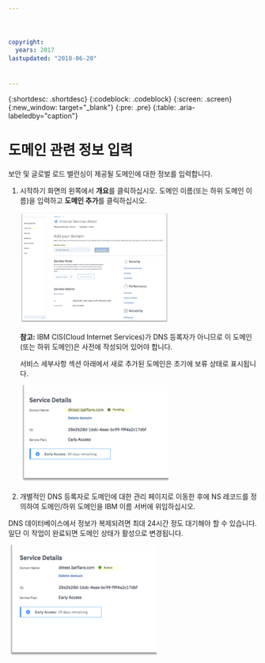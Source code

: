 ```yaml
---



copyright:
  years: 2017
lastupdated: "2018-06-20"


---
```


{:shortdesc: .shortdesc}
{:codeblock: .codeblock}
{:screen: .screen}
{:new_window: target="_blank"}
{:pre: .pre}
{:table: .aria-labeledby="caption"}

# 도메인 관련 정보 입력
보안 및 글로벌 로드 밸런싱이 제공될 도메인에 대한 정보를 입력합니다. 

1. 시작하기 화면의 왼쪽에서 **개요**를 클릭하십시오. 도메인 이름(또는 하위 도메인 이름)을 입력하고 **도메인 추가**를 클릭하십시오.  
    
    <img src="images/Reliability3.png" alt="그림" style="width: 300px;"/>
    
    **참고:** IBM CIS(Cloud Internet Services)가 DNS 등록자가 아니므로 이 도메인(또는 하위 도메인)은 사전에 작성되어 있어야 합니다. 

    서비스 세부사항 섹션 아래에서 새로 추가된 도메인은 초기에 보류 상태로 표시됩니다.  

    <img src="images/Reliability4.png" alt="그림" style="width: 300px;"/>    

2. 개별적인 DNS 등록자로 도메인에 대한 관리 페이지로 이동한 후에 NS 레코드를 정의하여 도메인/하위 도메인을 IBM 이름 서버에 위임하십시오. 

DNS 데이터베이스에서 정보가 복제되려면 최대 24시간 정도 대기해야 할 수 있습니다. 일단 이 작업이 완료되면 도메인 상태가 활성으로 변경됩니다.  

<img src="images/Reliability5.png" alt="그림" style="width: 300px;"/>    
